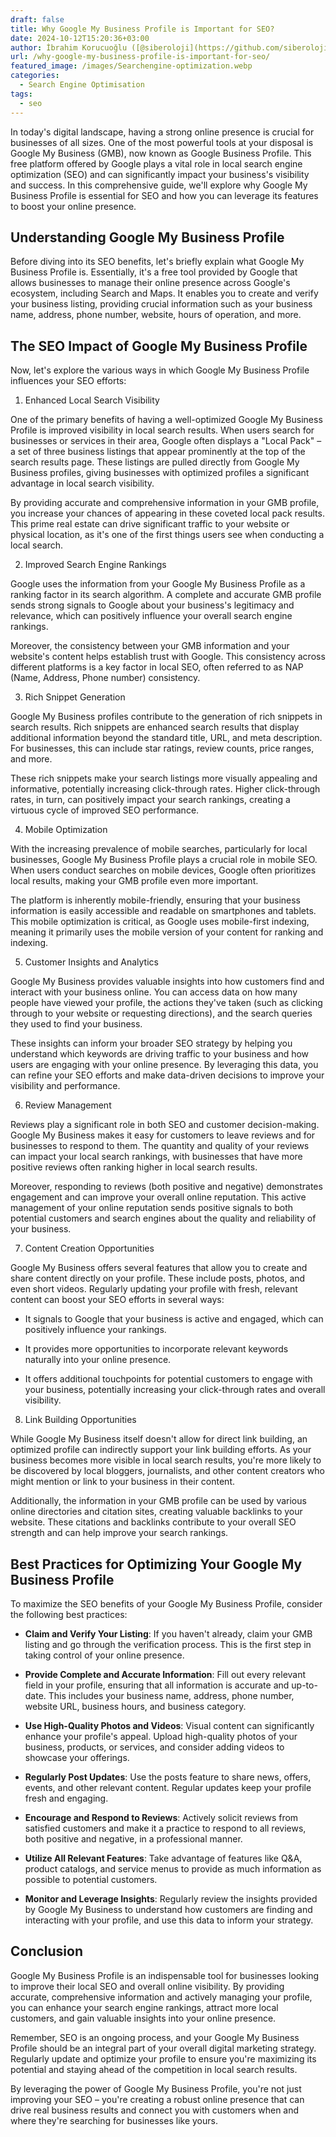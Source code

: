 ```yaml
---
draft: false
title: Why Google My Business Profile is Important for SEO?
date: 2024-10-12T15:20:36+03:00
author: İbrahim Korucuoğlu ([@siberoloji](https://github.com/siberoloji))
url: /why-google-my-business-profile-is-important-for-seo/
featured_image: /images/Searchengine-optimization.webp
categories:
  - Search Engine Optimisation
tags:
  - seo
---
```

In today's digital landscape, having a strong online presence is crucial for businesses of all sizes. One of the most powerful tools at your disposal is Google My Business (GMB), now known as Google Business Profile. This free platform offered by Google plays a vital role in local search engine optimization (SEO) and can significantly impact your business's visibility and success. In this comprehensive guide, we'll explore why Google My Business Profile is essential for SEO and how you can leverage its features to boost your online presence.

## Understanding Google My Business Profile

Before diving into its SEO benefits, let's briefly explain what Google My Business Profile is. Essentially, it's a free tool provided by Google that allows businesses to manage their online presence across Google's ecosystem, including Search and Maps. It enables you to create and verify your business listing, providing crucial information such as your business name, address, phone number, website, hours of operation, and more.

## The SEO Impact of Google My Business Profile

Now, let's explore the various ways in which Google My Business Profile influences your SEO efforts:

1. Enhanced Local Search Visibility

One of the primary benefits of having a well-optimized Google My Business Profile is improved visibility in local search results. When users search for businesses or services in their area, Google often displays a "Local Pack" – a set of three business listings that appear prominently at the top of the search results page. These listings are pulled directly from Google My Business profiles, giving businesses with optimized profiles a significant advantage in local search visibility.

By providing accurate and comprehensive information in your GMB profile, you increase your chances of appearing in these coveted local pack results. This prime real estate can drive significant traffic to your website or physical location, as it's one of the first things users see when conducting a local search.

2. Improved Search Engine Rankings

Google uses the information from your Google My Business Profile as a ranking factor in its search algorithm. A complete and accurate GMB profile sends strong signals to Google about your business's legitimacy and relevance, which can positively influence your overall search engine rankings.

Moreover, the consistency between your GMB information and your website's content helps establish trust with Google. This consistency across different platforms is a key factor in local SEO, often referred to as NAP (Name, Address, Phone number) consistency.

3. Rich Snippet Generation

Google My Business profiles contribute to the generation of rich snippets in search results. Rich snippets are enhanced search results that display additional information beyond the standard title, URL, and meta description. For businesses, this can include star ratings, review counts, price ranges, and more.

These rich snippets make your search listings more visually appealing and informative, potentially increasing click-through rates. Higher click-through rates, in turn, can positively impact your search rankings, creating a virtuous cycle of improved SEO performance.

4. Mobile Optimization

With the increasing prevalence of mobile searches, particularly for local businesses, Google My Business Profile plays a crucial role in mobile SEO. When users conduct searches on mobile devices, Google often prioritizes local results, making your GMB profile even more important.

The platform is inherently mobile-friendly, ensuring that your business information is easily accessible and readable on smartphones and tablets. This mobile optimization is critical, as Google uses mobile-first indexing, meaning it primarily uses the mobile version of your content for ranking and indexing.

5. Customer Insights and Analytics

Google My Business provides valuable insights into how customers find and interact with your business online. You can access data on how many people have viewed your profile, the actions they've taken (such as clicking through to your website or requesting directions), and the search queries they used to find your business.

These insights can inform your broader SEO strategy by helping you understand which keywords are driving traffic to your business and how users are engaging with your online presence. By leveraging this data, you can refine your SEO efforts and make data-driven decisions to improve your visibility and performance.

6. Review Management

Reviews play a significant role in both SEO and customer decision-making. Google My Business makes it easy for customers to leave reviews and for businesses to respond to them. The quantity and quality of your reviews can impact your local search rankings, with businesses that have more positive reviews often ranking higher in local search results.

Moreover, responding to reviews (both positive and negative) demonstrates engagement and can improve your overall online reputation. This active management of your online reputation sends positive signals to both potential customers and search engines about the quality and reliability of your business.

7. Content Creation Opportunities

Google My Business offers several features that allow you to create and share content directly on your profile. These include posts, photos, and even short videos. Regularly updating your profile with fresh, relevant content can boost your SEO efforts in several ways:
* It signals to Google that your business is active and engaged, which can positively influence your rankings.

* It provides more opportunities to incorporate relevant keywords naturally into your online presence.

* It offers additional touchpoints for potential customers to engage with your business, potentially increasing your click-through rates and overall visibility.
8. Link Building Opportunities

While Google My Business itself doesn't allow for direct link building, an optimized profile can indirectly support your link building efforts. As your business becomes more visible in local search results, you're more likely to be discovered by local bloggers, journalists, and other content creators who might mention or link to your business in their content.

Additionally, the information in your GMB profile can be used by various online directories and citation sites, creating valuable backlinks to your website. These citations and backlinks contribute to your overall SEO strength and can help improve your search rankings.

## Best Practices for Optimizing Your Google My Business Profile

To maximize the SEO benefits of your Google My Business Profile, consider the following best practices:
* **Claim and Verify Your Listing**: If you haven't already, claim your GMB listing and go through the verification process. This is the first step in taking control of your online presence.

* **Provide Complete and Accurate Information**: Fill out every relevant field in your profile, ensuring that all information is accurate and up-to-date. This includes your business name, address, phone number, website URL, business hours, and business category.

* **Use High-Quality Photos and Videos**: Visual content can significantly enhance your profile's appeal. Upload high-quality photos of your business, products, or services, and consider adding videos to showcase your offerings.

* **Regularly Post Updates**: Use the posts feature to share news, offers, events, and other relevant content. Regular updates keep your profile fresh and engaging.

* **Encourage and Respond to Reviews**: Actively solicit reviews from satisfied customers and make it a practice to respond to all reviews, both positive and negative, in a professional manner.

* **Utilize All Relevant Features**: Take advantage of features like Q&amp;A, product catalogs, and service menus to provide as much information as possible to potential customers.

* **Monitor and Leverage Insights**: Regularly review the insights provided by Google My Business to understand how customers are finding and interacting with your profile, and use this data to inform your strategy.
## Conclusion

Google My Business Profile is an indispensable tool for businesses looking to improve their local SEO and overall online visibility. By providing accurate, comprehensive information and actively managing your profile, you can enhance your search engine rankings, attract more local customers, and gain valuable insights into your online presence.

Remember, SEO is an ongoing process, and your Google My Business Profile should be an integral part of your overall digital marketing strategy. Regularly update and optimize your profile to ensure you're maximizing its potential and staying ahead of the competition in local search results.

By leveraging the power of Google My Business Profile, you're not just improving your SEO – you're creating a robust online presence that can drive real business results and connect you with customers when and where they're searching for businesses like yours.
